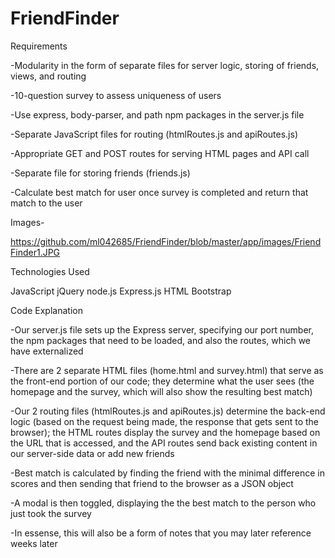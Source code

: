 # FriendFinder

Requirements

-Modularity in the form of separate files for server logic, storing of friends, views, and routing

-10-question survey to assess uniqueness of users

-Use express, body-parser, and path npm packages in the server.js file

-Separate JavaScript files for routing (htmlRoutes.js and apiRoutes.js)

-Appropriate GET and POST routes for serving HTML pages and API call

-Separate file for storing friends (friends.js)

-Calculate best match for user once survey is completed and return that match to the user

Images-

https://github.com/ml042685/FriendFinder/blob/master/app/images/FriendFinder1.JPG



Technologies Used

JavaScript
jQuery
node.js
Express.js
HTML
Bootstrap

Code Explanation

-Our server.js file sets up the Express server, specifying our port number, the npm packages that need to be loaded, and also the routes, which we have externalized

-There are 2 separate HTML files (home.html and survey.html) that serve as the front-end portion of our code; they determine what the user sees (the homepage and the survey, which will also show the resulting best match)

-Our 2 routing files (htmlRoutes.js and apiRoutes.js) determine the back-end logic (based on the request being made, the response that gets sent to the browser); the HTML routes display the survey and the homepage based on the URL that is accessed, and the API routes send back existing content in our server-side data or add new friends

-Best match is calculated by finding the friend with the minimal difference in scores and then sending that friend to the browser as a JSON object

-A modal is then toggled, displaying the the best match to the person who just took the survey

-In essense, this will also be a form of notes that you may later reference weeks later

